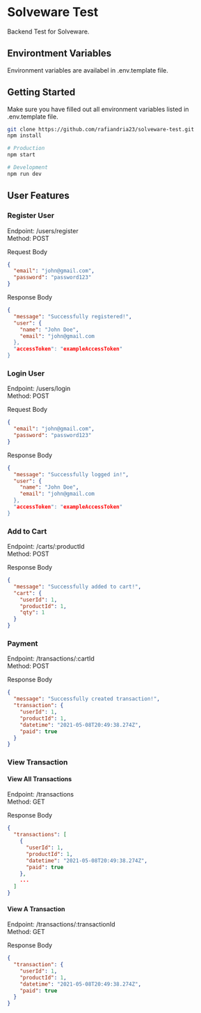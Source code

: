 # Solveware Test

Backend Test for Solveware.

## Environtment Variables

Environment variables are availabel in .env.template file.

## Getting Started

Make sure you have filled out all environment variables listed in .env.template file.

```sh
git clone https://github.com/rafiandria23/solveware-test.git
npm install

# Production
npm start

# Development
npm run dev
```

## User Features

### Register User

Endpoint: /users/register  
Method: POST

Request Body

```json
{
  "email": "john@gmail.com",
  "password": "password123"
}
```

Response Body

```json
{
  "message": "Successfully registered!",
  "user": {
    "name": "John Doe",
    "email": "john@gmail.com
  },
  "accessToken": "exampleAccessToken"
}
```

### Login User

Endpoint: /users/login  
Method: POST

Request Body

```json
{
  "email": "john@gmail.com",
  "password": "password123"
}
```

Response Body

```json
{
  "message": "Successfully logged in!",
  "user": {
    "name": "John Doe",
    "email": "john@gmail.com
  },
  "accessToken": "exampleAccessToken"
}
```

### Add to Cart

Endpoint: /carts/:productId  
Method: POST

Response Body

```json
{
  "message": "Successfully added to cart!",
  "cart": {
    "userId": 1,
    "productId": 1,
    "qty": 1
  }
}
```

### Payment

Endpoint: /transactions/:cartId  
Method: POST

Response Body

```json
{
  "message": "Successfully created transaction!",
  "transaction": {
    "userId": 1,
    "productId": 1,
    "datetime": "2021-05-08T20:49:38.274Z",
    "paid": true
  }
}
```

### View Transaction

#### View All Transactions

Endpoint: /transactions  
Method: GET

Response Body

```json
{
  "transactions": [
    {
      "userId": 1,
      "productId": 1,
      "datetime": "2021-05-08T20:49:38.274Z",
      "paid": true
    },
    ...
  ]
}
```

#### View A Transaction

Endpoint: /transactions/:transactionId  
Method: GET

Response Body

```json
{
  "transaction": {
    "userId": 1,
    "productId": 1,
    "datetime": "2021-05-08T20:49:38.274Z",
    "paid": true
  }
}
```

